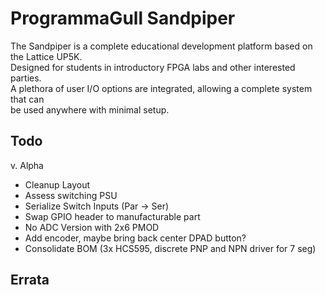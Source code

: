 # ProgrammaGull Sandpiper
The Sandpiper is a complete educational development platform based on the Lattice UP5K.  
Designed for students in introductory FPGA labs and other interested parties.  
A plethora of user I/O options are integrated, allowing a complete system that can  
be used anywhere with minimal setup.
  
  
  
  
  
## Todo
v. Alpha
- Cleanup Layout
- Assess switching PSU
- Serialize Switch Inputs (Par -> Ser)
- Swap GPIO header to manufacturable part
- No ADC Version with 2x6 PMOD
- Add encoder, maybe bring back center DPAD button?
- Consolidate BOM (3x HCS595, discrete PNP and NPN driver for 7 seg)
  
## Errata

